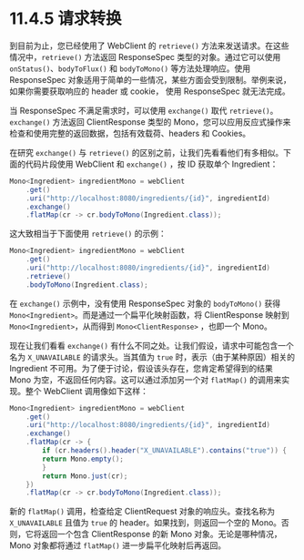 # 11.4.5 请求转换

到目前为止，您已经使用了 WebClient 的 `retrieve()` 方法来发送请求。在这些情况中，`retrieve()` 方法返回 ResponseSpec 类型的对象。通过它可以使用 `onStatus()`、`bodyToFlux()` 和 `bodyToMono()` 等方法处理响应。使用 ResponseSpec 对象适用于简单的一些情况，某些方面会受到限制。举例来说，如果你需要获取响应的 header 或 cookie，  使用 ResponseSpec 就无法完成。

当 ResponseSpec 不满足需求时，可以使用 `exchange()` 取代 `retrieve()`。`exchange()` 方法返回 ClientResponse 类型的 Mono，您可以应用反应式操作来检查和使用完整的返回数据，包括有效载荷、headers 和 Cookies。

在研究 `exchange()` 与 `retrieve()` 的区别之前，让我们先看看他们有多相似。下面的代码片段使用 WebClient 和 `exchange()` ，按 ID 获取单个 Ingredient：

```java
Mono<Ingredient> ingredientMono = webClient
    .get()
    .uri("http://localhost:8080/ingredients/{id}", ingredientId)
    .exchange()
    .flatMap(cr -> cr.bodyToMono(Ingredient.class));
```

这大致相当于下面使用 `retrieve()` 的示例：

```java
Mono<Ingredient> ingredientMono = webClient
    .get()
    .uri("http://localhost:8080/ingredients/{id}", ingredientId)
    .retrieve()
    .bodyToMono(Ingredient.class);
```

在 `exchange()` 示例中，没有使用 ResponseSpec 对象的 `bodyToMono()` 获得 `Mono<Ingredient>`。而是通过一个扁平化映射函数，将 ClientResponse 映射到 `Mono<Ingredient>`，从而得到 `Mono<ClientResponse>` ，也即一个 Mono。

现在让我们看看 `exchange()` 有什么不同之处。让我们假设，请求中可能包含一个名为 `X_UNAVAILABLE` 的请求头。当其值为 `true` 时，表示（由于某种原因）相关的 Ingredient 不可用。为了便于讨论，假设该头存在，您肯定希望得到的结果 Mono 为空，不返回任何内容。这可以通过添加另一个对 `flatMap()` 的调用来实现。整个 WebClient 调用像如下这样：

```java
Mono<Ingredient> ingredientMono = webClient
    .get()
    .uri("http://localhost:8080/ingredients/{id}", ingredientId)
    .exchange()
    .flatMap(cr -> {
        if (cr.headers().header("X_UNAVAILABLE").contains("true")) {
        return Mono.empty();
        }
        return Mono.just(cr);
    })
    .flatMap(cr -> cr.bodyToMono(Ingredient.class));
```

新的 `flatMap()` 调用，检查给定 ClientRequest 对象的响应头。查找名称为 `X_UNAVAILABLE` 且值为 `true` 的 header。如果找到，则返回一个空的 Mono。否则，它将返回一个包含 ClientResponse 的新 Mono 对象。无论是哪种情况，Mono 对象都将通过 `flatMap()` 进一步扁平化映射后再返回。
